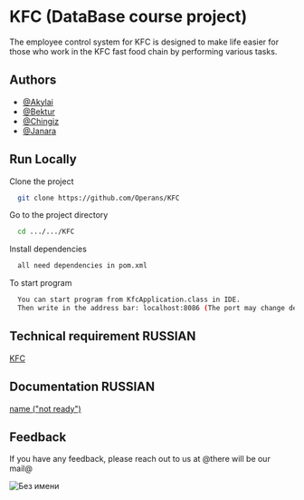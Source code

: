 # KFC (DataBase course project)

The employee control system for KFC is designed to make life easier for those who work in the KFC fast food chain by performing various tasks.


## Authors

- [@Akylai](https://github.com/AkkisRa)
- [@Bektur](https://github.com/bekturmsv)
- [@Chingiz](https://github.com/Operans)
- [@Janara](https://github.com/Janaras)


## Run Locally

Clone the project

```bash
  git clone https://github.com/Operans/KFC
```

Go to the project directory

```bash
  cd .../.../KFC
```

Install dependencies

```bash
  all need dependencies in pom.xml
```

To start program

```bash
  You can start program from KfcApplication.class in IDE.
  Then write in the address bar: localhost:8086 (The port may change depending on what you specified in application.properties)
```

  ## Technical requirement RUSSIAN

[KFC](https://docs.google.com/document/d/1-ZLSsOMkuq5MxGo1SS_3LuVPwi6DY3qcDNPD5UYPF8Y/edit?usp=sharing)

## Documentation RUSSIAN

[name ("not ready")](link)


## Feedback

If you have any feedback, please reach out to us at @there will be our mail@

![Без имени](https://user-images.githubusercontent.com/97016997/233830784-5f453e8d-c3d6-4a3f-a2f7-6295f93b07c3.png)


